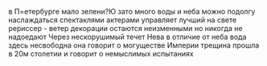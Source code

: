 в П=етербурге мало зелени?Ю зато много воды и неба можно подолгу наслаждаться спектаклями актерами управляет лучший на свете рериссер - ветер декорации остаются неизменными но никогда не надоедают Через нескорушимый течет Нева в отличие от неба вода здесь несвободна она говорит о могуществе Империи трещина прошла в 20м столетии и говорит о немыслимых испытаниях